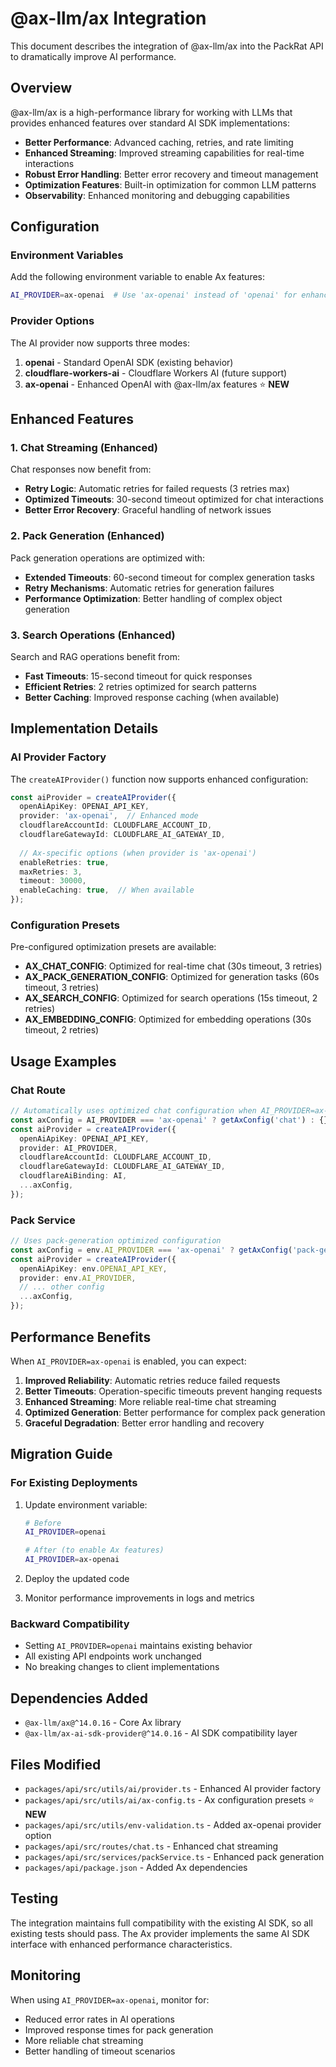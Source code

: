 # @ax-llm/ax Integration

This document describes the integration of @ax-llm/ax into the PackRat API to dramatically improve AI performance.

## Overview

@ax-llm/ax is a high-performance library for working with LLMs that provides enhanced features over standard AI SDK implementations:

- **Better Performance**: Advanced caching, retries, and rate limiting
- **Enhanced Streaming**: Improved streaming capabilities for real-time interactions
- **Robust Error Handling**: Better error recovery and timeout management
- **Optimization Features**: Built-in optimization for common LLM patterns
- **Observability**: Enhanced monitoring and debugging capabilities

## Configuration

### Environment Variables

Add the following environment variable to enable Ax features:

```bash
AI_PROVIDER=ax-openai  # Use 'ax-openai' instead of 'openai' for enhanced features
```

### Provider Options

The AI provider now supports three modes:

1. **openai** - Standard OpenAI SDK (existing behavior)
2. **cloudflare-workers-ai** - Cloudflare Workers AI (future support)
3. **ax-openai** - Enhanced OpenAI with @ax-llm/ax features ⭐ **NEW**

## Enhanced Features

### 1. Chat Streaming (Enhanced)

Chat responses now benefit from:
- **Retry Logic**: Automatic retries for failed requests (3 retries max)
- **Optimized Timeouts**: 30-second timeout optimized for chat interactions
- **Better Error Recovery**: Graceful handling of network issues

### 2. Pack Generation (Enhanced)

Pack generation operations are optimized with:
- **Extended Timeouts**: 60-second timeout for complex generation tasks
- **Retry Mechanisms**: Automatic retries for generation failures
- **Performance Optimization**: Better handling of complex object generation

### 3. Search Operations (Enhanced)

Search and RAG operations benefit from:
- **Fast Timeouts**: 15-second timeout for quick responses
- **Efficient Retries**: 2 retries optimized for search patterns
- **Better Caching**: Improved response caching (when available)

## Implementation Details

### AI Provider Factory

The `createAIProvider()` function now supports enhanced configuration:

```typescript
const aiProvider = createAIProvider({
  openAiApiKey: OPENAI_API_KEY,
  provider: 'ax-openai',  // Enhanced mode
  cloudflareAccountId: CLOUDFLARE_ACCOUNT_ID,
  cloudflareGatewayId: CLOUDFLARE_AI_GATEWAY_ID,
  
  // Ax-specific options (when provider is 'ax-openai')
  enableRetries: true,
  maxRetries: 3,
  timeout: 30000,
  enableCaching: true,  // When available
});
```

### Configuration Presets

Pre-configured optimization presets are available:

- **AX_CHAT_CONFIG**: Optimized for real-time chat (30s timeout, 3 retries)
- **AX_PACK_GENERATION_CONFIG**: Optimized for generation tasks (60s timeout, 3 retries) 
- **AX_SEARCH_CONFIG**: Optimized for search operations (15s timeout, 2 retries)
- **AX_EMBEDDING_CONFIG**: Optimized for embedding operations (30s timeout, 2 retries)

## Usage Examples

### Chat Route
```typescript
// Automatically uses optimized chat configuration when AI_PROVIDER=ax-openai
const axConfig = AI_PROVIDER === 'ax-openai' ? getAxConfig('chat') : {};
const aiProvider = createAIProvider({
  openAiApiKey: OPENAI_API_KEY,
  provider: AI_PROVIDER,
  cloudflareAccountId: CLOUDFLARE_ACCOUNT_ID,
  cloudflareGatewayId: CLOUDFLARE_AI_GATEWAY_ID,
  cloudflareAiBinding: AI,
  ...axConfig,
});
```

### Pack Service
```typescript
// Uses pack-generation optimized configuration
const axConfig = env.AI_PROVIDER === 'ax-openai' ? getAxConfig('pack-generation') : {};
const aiProvider = createAIProvider({
  openAiApiKey: env.OPENAI_API_KEY,
  provider: env.AI_PROVIDER,
  // ... other config
  ...axConfig,
});
```

## Performance Benefits

When `AI_PROVIDER=ax-openai` is enabled, you can expect:

1. **Improved Reliability**: Automatic retries reduce failed requests
2. **Better Timeouts**: Operation-specific timeouts prevent hanging requests
3. **Enhanced Streaming**: More reliable real-time chat streaming
4. **Optimized Generation**: Better performance for complex pack generation
5. **Graceful Degradation**: Better error handling and recovery

## Migration Guide

### For Existing Deployments

1. Update environment variable:
   ```bash
   # Before
   AI_PROVIDER=openai
   
   # After (to enable Ax features)
   AI_PROVIDER=ax-openai
   ```

2. Deploy the updated code

3. Monitor performance improvements in logs and metrics

### Backward Compatibility

- Setting `AI_PROVIDER=openai` maintains existing behavior
- All existing API endpoints work unchanged
- No breaking changes to client implementations

## Dependencies Added

- `@ax-llm/ax@^14.0.16` - Core Ax library
- `@ax-llm/ax-ai-sdk-provider@^14.0.16` - AI SDK compatibility layer

## Files Modified

- `packages/api/src/utils/ai/provider.ts` - Enhanced AI provider factory
- `packages/api/src/utils/ai/ax-config.ts` - Ax configuration presets ⭐ **NEW**
- `packages/api/src/utils/env-validation.ts` - Added ax-openai provider option
- `packages/api/src/routes/chat.ts` - Enhanced chat streaming
- `packages/api/src/services/packService.ts` - Enhanced pack generation
- `packages/api/package.json` - Added Ax dependencies

## Testing

The integration maintains full compatibility with the existing AI SDK, so all existing tests should pass. The Ax provider implements the same AI SDK interface with enhanced performance characteristics.

## Monitoring

When using `AI_PROVIDER=ax-openai`, monitor for:
- Reduced error rates in AI operations
- Improved response times for pack generation
- More reliable chat streaming
- Better handling of timeout scenarios